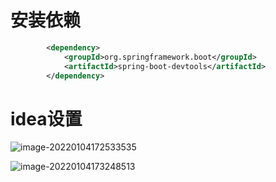 # 安装依赖

```xml
        <dependency>
            <groupId>org.springframework.boot</groupId>
            <artifactId>spring-boot-devtools</artifactId>
        </dependency>
```

# idea设置

![image-20220104172533535](image-20220104172533535.png)

![image-20220104173248513](image-20220104173248513.png)